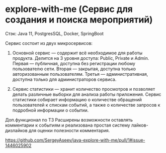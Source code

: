 # explore-with-me (Сервис для создания и поиска мероприятий)

Стэк: Java 11, PostgresSQL, Docker, SpringBoot

Сервис состоит из двух микросервисов:

1) Основной сервис — содержит всё необходимое для работы продукта. Делится на 3 уровня доступа: Public, Private и Admin. 
Первая — публичная, доступна без регистрации любому пользователю сети. 
Вторая — закрытая, доступна только авторизованным пользователям. 
Третья — административная, доступна только для администраторов сервиса.

2) Сервис статистики — хранит количество просмотров и позволяет делать различные выборки для анализа работы приложения.
Сервис статистики собирает информацию о количестве обращений пользователей к спискам событий, а также о количестве запросов к подробной информации о событии.

Доп.функционал по ТЗ
Расширены возможности оставлять комментарии к событиям и реализована простая систему лайков-дизлайков для оценки полезности комментария.

https://github.com/SergeyAseev/java-explore-with-me/pull/1#issue-1446025902
